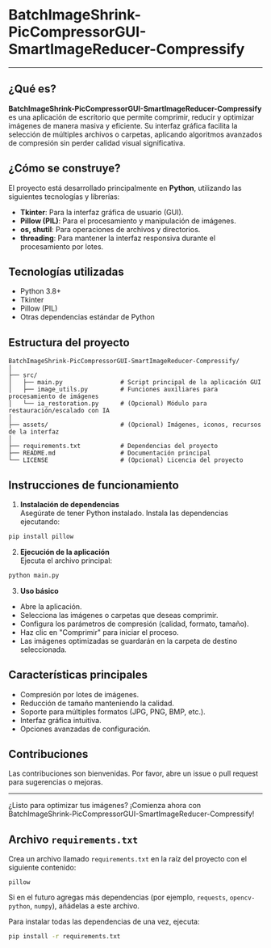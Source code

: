 # BatchImageShrink-PicCompressorGUI-SmartImageReducer-Compressify

---

## ¿Qué es?

**BatchImageShrink-PicCompressorGUI-SmartImageReducer-Compressify** es una aplicación de escritorio que permite comprimir, reducir y optimizar imágenes de manera masiva y eficiente. Su interfaz gráfica facilita la selección de múltiples archivos o carpetas, aplicando algoritmos avanzados de compresión sin perder calidad visual significativa.

## ¿Cómo se construye?

El proyecto está desarrollado principalmente en **Python**, utilizando las siguientes tecnologías y librerías:

- **Tkinter**: Para la interfaz gráfica de usuario (GUI).
- **Pillow (PIL)**: Para el procesamiento y manipulación de imágenes.
- **os, shutil**: Para operaciones de archivos y directorios.
- **threading**: Para mantener la interfaz responsiva durante el procesamiento por lotes.

## Tecnologías utilizadas

- Python 3.8+
- Tkinter
- Pillow (PIL)
- Otras dependencias estándar de Python

## Estructura del proyecto

```
BatchImageShrink-PicCompressorGUI-SmartImageReducer-Compressify/
│
├── src/
│   ├── main.py                # Script principal de la aplicación GUI
│   ├── image_utils.py         # Funciones auxiliares para procesamiento de imágenes
│   └── ia_restoration.py      # (Opcional) Módulo para restauración/escalado con IA
│
├── assets/                    # (Opcional) Imágenes, iconos, recursos de la interfaz
│
├── requirements.txt           # Dependencias del proyecto
├── README.md                  # Documentación principal
└── LICENSE                    # (Opcional) Licencia del proyecto
```

## Instrucciones de funcionamiento

1. **Instalación de dependencias**  
  Asegúrate de tener Python instalado. Instala las dependencias ejecutando:
  ```bash
  pip install pillow
  ```

2. **Ejecución de la aplicación**  
  Ejecuta el archivo principal:
  ```bash
  python main.py
  ```

3. **Uso básico**
  - Abre la aplicación.
  - Selecciona las imágenes o carpetas que deseas comprimir.
  - Configura los parámetros de compresión (calidad, formato, tamaño).
  - Haz clic en "Comprimir" para iniciar el proceso.
  - Las imágenes optimizadas se guardarán en la carpeta de destino seleccionada.

## Características principales

- Compresión por lotes de imágenes.
- Reducción de tamaño manteniendo la calidad.
- Soporte para múltiples formatos (JPG, PNG, BMP, etc.).
- Interfaz gráfica intuitiva.
- Opciones avanzadas de configuración.

## Contribuciones

Las contribuciones son bienvenidas. Por favor, abre un issue o pull request para sugerencias o mejoras.

---

¿Listo para optimizar tus imágenes? ¡Comienza ahora con BatchImageShrink-PicCompressorGUI-SmartImageReducer-Compressify!



## Archivo `requirements.txt`

Crea un archivo llamado `requirements.txt` en la raíz del proyecto con el siguiente contenido:

```
pillow
```

Si en el futuro agregas más dependencias (por ejemplo, `requests`, `opencv-python`, `numpy`), añádelas a este archivo.

Para instalar todas las dependencias de una vez, ejecuta:

```bash
pip install -r requirements.txt
```